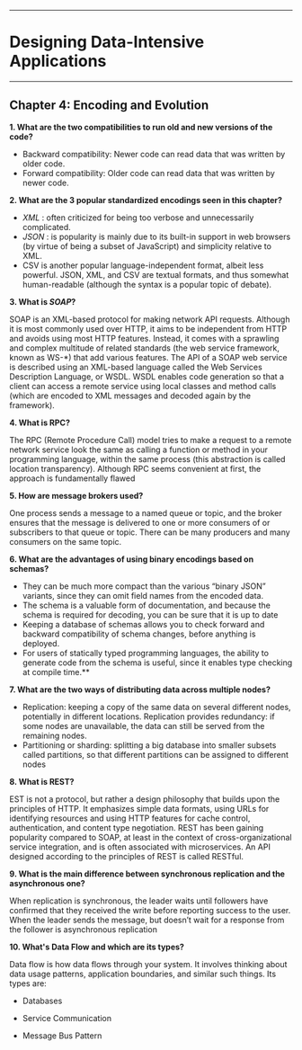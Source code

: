 ----------------------------
# Designing Data-Intensive Applications
----------------------------

## Chapter 4: Encoding and Evolution

**1. What are the two compatibilities to run old and new versions of the code?**

+ Backward compatibility: Newer code can read data that was written by older code.
+ Forward compatibility: Older code can read data that was written by newer code.

**2. What are the 3 popular standardized encodings seen in this chapter?**

+ *XML* : often criticized for being too verbose and unnecessarily complicated. 
+ *JSON* : is popularity is mainly due to its built-in support in web browsers (by virtue of being a subset of JavaScript) and simplicity relative to XML. 
+ CSV is another popular language-independent format, albeit less powerful.
JSON, XML, and CSV are textual formats, and thus somewhat human-readable (although the syntax is a popular topic of debate).

**3. What is *SOAP*?**

SOAP is an XML-based protocol for making network API requests. Although it is most commonly used over HTTP, it aims to be independent from HTTP and avoids using most HTTP features. Instead, it comes with a sprawling and complex multitude of related standards (the web service framework, known as WS-*) that add various features. The API of a SOAP web service is described using an XML-based language called the Web Services Description Language, or WSDL. WSDL enables code generation so that a client can access a remote service using local classes and method calls (which are encoded to XML messages and decoded again by the framework).


**4. What is RPC?**

The RPC (Remote Procedure Call) model tries to make a request to a remote network service look the same as calling a function or method in your programming language, within the same process (this abstraction is called location transparency).
Although RPC seems convenient at first, the approach is fundamentally flawed

**5. How are message brokers used?**

One process sends a message to a named queue or topic, and the broker ensures that the message is delivered to one or more consumers of or subscribers to that queue or topic. There can be many producers and many consumers on the same topic.


**6. What are the advantages of using binary encodings based on schemas?**

+ They can be much more compact than the various “binary JSON” variants, since they can omit field names from the encoded data.
+ The schema is a valuable form of documentation, and because the schema is required for decoding, you can be sure that it is up to date
+ Keeping a database of schemas allows you to check forward and backward compatibility of schema changes, before anything is deployed.
+ For users of statically typed programming languages, the ability to generate code from the schema is useful, since it enables type checking at compile time.**

**7. What are the two ways of distributing data across multiple nodes?**

+ Replication: keeping a copy of the same data on several different nodes, potentially in different locations. Replication provides redundancy: if some nodes are unavailable, the data can still be served from the remaining nodes.
+ Partitioning or sharding: splitting a big database into smaller subsets called partitions, so that different partitions can be assigned to different nodes


**8. What is REST?**

EST is not a protocol, but rather a design philosophy that builds upon the principles of HTTP. It emphasizes simple data formats, using URLs for identifying resources and using HTTP features for cache control, authentication, and content type negotiation. REST has been gaining popularity compared to SOAP, at least in the context of cross-organizational service integration, and is often associated with microservices. An API designed according to the principles of REST is called RESTful.



**9. What is the main difference between synchronous replication and the asynchronous one?**

When replication is synchronous, the leader waits until followers have confirmed that they received the write before reporting success to the user. When the leader sends the message, but doesn’t wait for a response from the follower is asynchronous replication


**10. What's Data Flow and which are its types?**

Data flow is how data flows through your system. It involves thinking about data usage patterns, application boundaries, and similar such things. Its types are:

+ Databases

+ Service Communication

+ Message Bus Pattern
